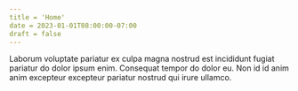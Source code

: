 ```yaml
---
title = 'Home'
date = 2023-01-01T08:00:00-07:00
draft = false
---
```


Laborum voluptate pariatur ex culpa magna nostrud est incididunt fugiat
pariatur do dolor ipsum enim. Consequat tempor do dolor eu. Non id id anim anim
excepteur excepteur pariatur nostrud qui irure ullamco.
